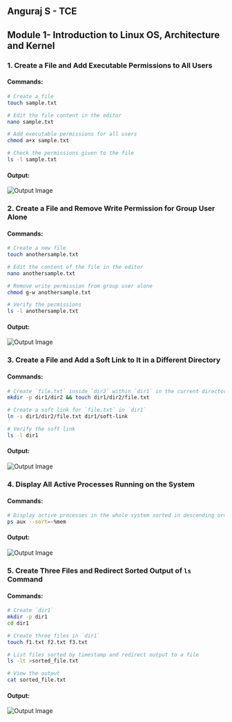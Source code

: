 
## Anguraj S - TCE 

## Module 1- Introduction to Linux OS, Architecture and Kernel

### 1. Create a File and Add Executable Permissions to All Users

#### Commands:
```bash
# Create a file
touch sample.txt

# Edit the file content in the editor
nano sample.txt

# Add executable permissions for all users
chmod a+x sample.txt

# Check the permissions given to the file
ls -l sample.txt
```

#### Output:
![Output Image](screenshots/question_1.png)

### 2. Create a File and Remove Write Permission for Group User Alone

#### Commands:
```bash
# Create a new file
touch anothersample.txt

# Edit the content of the file in the editor
nano anothersample.txt

# Remove write permission from group user alone
chmod g-w anothersample.txt

# Verify the permissions
ls -l anothersample.txt
```

#### Output:
![Output Image](screenshots/question_2.png)

### 3. Create a File and Add a Soft Link to It in a Different Directory

#### Commands:
```bash
# Create `file.txt` inside `dir2` within `dir1` in the current directory
mkdir -p dir1/dir2 && touch dir1/dir2/file.txt

# Create a soft link for `file.txt` in `dir1`
ln -s dir1/dir2/file.txt dir1/soft-link

# Verify the soft link
ls -l dir1
```

#### Output:
![Output Image](screenshots/question_3.png)

### 4. Display All Active Processes Running on the System

#### Commands:
```bash
# Display active processes in the whole system sorted in descending order based on memory
ps aux --sort=-%mem
```

#### Output:
![Output Image](screenshots/question_4.png)

### 5. Create Three Files and Redirect Sorted Output of `ls` Command

#### Commands:
```bash
# Create `dir1`
mkdir -p dir1
cd dir1

# Create three files in `dir1`
touch f1.txt f2.txt f3.txt

# List files sorted by timestamp and redirect output to a file
ls -lt >sorted_file.txt

# View the output
cat sorted_file.txt
```

#### Output:
![Output Image](screenshots/question_5.png)
